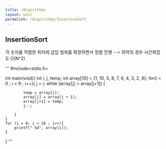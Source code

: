 ```yaml
---
title: /Algorithms
layout: post
permalink: /Algorithms/InsertionSort
---
```


## InsertionSort

각 숫자를 적절한 위치에 삽입
범위를 확장하면서 정렬 진행 --> 최악의 경우 시간복잡도 O(N^2)

'''
#include<stdio.h>

int main(void){
    int i, j, temp;
    int array[10] = {1, 10, 5, 8, 7, 6, 4, 3, 2, 9};
    for(i = 0 ; i < 9 ; i++){
        j = i;
        while (array[j] > array[j+1]) {
            
            temp = array[j];
            array[j] = array[j + 1];
            array[j+1] = temp;
            j--;
            
        }
    }
    for (i = 0; i < 10 ; i++){
        printf(" %d", array[i]);
    } 
}
'''